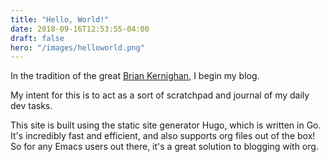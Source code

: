 ```yaml
---
title: "Hello, World!"
date: 2018-09-16T12:53:55-04:00
draft: false
hero: "/images/helloworld.png"
---
```


In the tradition of the great [Brian Kernighan](https://www.cs.princeton.edu/~bwk/), I begin my blog.

My intent for this is to act as a sort of scratchpad and journal of my daily dev tasks.

This site is built using the static site generator Hugo, which is written in Go. It's incredibly fast and efficient, and also supports
org files out of the box! So for any Emacs users out there, it's a great solution to blogging with org.